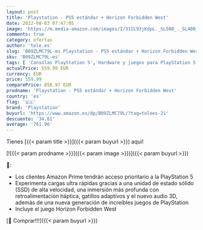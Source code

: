 ```yaml
---
layout: post
title: 'Playstation - PS5 estándar + Horizon Forbidden West'
date: 2022-08-03 07:47:05
image: 'https://m.media-amazon.com/images/I/31IL93jKdpL._SL500_._SL400_.jpg'
comments: true
category: ofertas
author: 'tole.es'
slug: 'B09ZLMC79L-es Playstation - PS5 estándar + Horizon Forbidden West'
sku: 'B09ZLMC79L-es'
tags: [ 'Consolas PlayStation 5','Hardware y juegos para PlayStation 5','Videojuegos','playstation','ps5','🇪🇸', ]
actualPrice: 559.99 EUR
currency: EUR
price: 559.99
comparePrice: 858.97 EUR
prodname: 'Playstation - PS5 estándar + Horizon Forbidden West'
country: 'es'
flag: '🇪🇸'
brand: 'Playstation'
buyurl: 'https://www.amazon.es/dp/B09ZLMC79L/?tag=tolees-21'
descuento: '34.81'
average: '761.96'
---
```


Tienes [{{< param title >}}]({{< param buyurl >}}) aqui!

[![{{< param prodname >}}]({{< param image >}})]({{< param buyurl >}})

🔎:

- Los clientes Amazon Prime tendrán acceso prioritario a la PlayStation 5
- Experimenta cargas ultra rápidas gracias a una unidad de estado sólido (SSD) de alta velocidad, una inmersión más profunda con retroalimentación háptica, gatillos adaptivos y el nuevo audio 3D, además de una nueva generación de increíbles juegos de PlayStation
- Incluye el juego Horizon Forbidden West

[🛒 Comprar!!!]({{< param buyurl >}})
